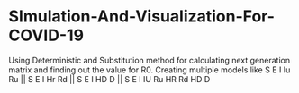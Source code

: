 # SImulation-And-Visualization-For-COVID-19
Using Deterministic and Substitution method for calculating next generation matrix and finding out the value for R0. Creating multiple models like 
S E I Iu Ru || S E I Hr Rd || S E I HD D || S E I IU Ru HR Rd HD D
